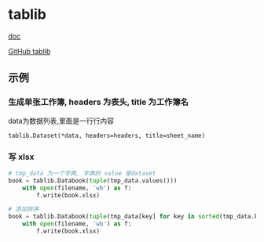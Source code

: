 # tablib

[doc](http://docs.python-tablib.org/en/latest/)

[GitHub tablib](https://github.com/kennethreitz/tablib)

## 示例

### 生成单张工作簿, headers 为表头, title 为工作簿名

data为数据列表,里面是一行行内容

    tablib.Dataset(*data, headers=headers, title=sheet_name)

### 写 xlsx

```python
# tmp_data 为一个字典, 字典的 value 是dataset
book = tablib.Databook(tuple(tmp_data.values()))
    with open(filename, 'wb') as f:
        f.write(book.xlsx)

# 添加排序
book = tablib.Databook(tuple(tmp_data[key] for key in sorted(tmp_data.keys())))
    with open(filename, 'wb') as f:
        f.write(book.xlsx)
```